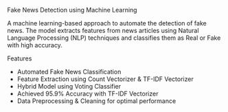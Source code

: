 Fake News Detection using Machine Learning

A machine learning-based approach to automate the detection of fake news. The model extracts features from news articles using Natural Language Processing (NLP) techniques and classifies them as Real or Fake with high accuracy.

Features

- Automated Fake News Classification
- Feature Extraction using Count Vectorizer & TF-IDF Vectorizer
- Hybrid Model using Voting Classifier
- Achieved 95.9% Accuracy with TF-IDF Vectorizer
- Data Preprocessing & Cleaning for optimal performance
